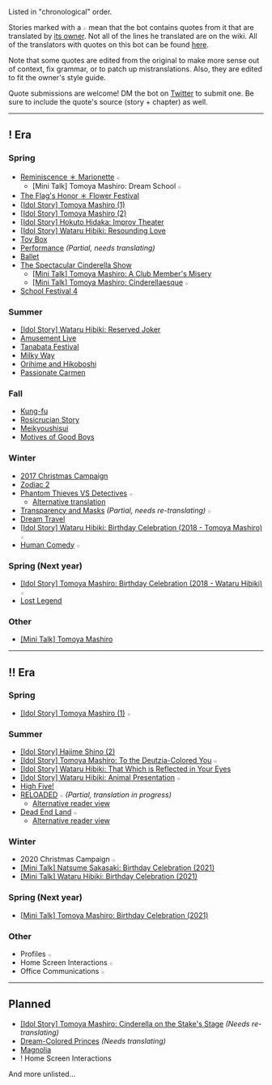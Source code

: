 Listed in "chronological" order.

Stories marked with a `☆` mean that the bot contains quotes from it that are translated by [its owner](https://twitter.com/riamuyumemi). Not all of the lines he translated are on the wiki. All of the translators with quotes on this bot can be found [here](translators.md).

Note that some quotes are edited from the original to make more sense out of context, fix grammar, or to patch up mistranslations. Also, they are edited to fit the owner's style guide.

Quote submissions are welcome! DM the bot on [Twitter](https://twitter.com/messages/compose?recipient_id=1281322573049954305) to submit one. Be sure to include the quote's source (story + chapter) as well.

---

## ! Era

### Spring

- [Reminiscence ＊ Marionette](https://ensemble-stars.fandom.com/wiki/Reminiscence_%EF%BC%8A_Marionette) `☆`
  - [Mini Talk] Tomoya Mashiro: Dream School `☆`
- [The Flag's Honor ＊ Flower Festival](https://ensemble-stars.fandom.com/wiki/The_Flag%27s_Honor_%EF%BC%8A_Flower_Festival)
- [[Idol Story] Tomoya Mashiro (1)](https://ensemble-stars.fandom.com/wiki/Tomoya_Mashiro/Sub_Story/Part_1)
- [[Idol Story] Tomoya Mashiro (2)](https://ensemble-stars.fandom.com/wiki/Tomoya_Mashiro/Sub_Story/Part_2)
- [[Idol Story] Hokuto Hidaka: Improv Theater](https://ensemble-stars.fandom.com/wiki/Hokuto_Hidaka/Sub_Story/Improv_Theater)
- [[Idol Story] Wataru Hibiki: Resounding Love](https://ensemble-stars.fandom.com/wiki/Wataru_Hibiki/Sub_Story/Resounding_Love)
- [Toy Box](https://ensemble-stars.fandom.com/wiki/Toy_Box)
- [Performance](https://ensemble-stars.fandom.com/wiki/Performance) *(Partial, needs translating)*
- [Ballet](https://ensemble-stars.fandom.com/wiki/Ballet)
- [The Spectacular Cinderella Show](https://ensemble-stars.fandom.com/wiki/Keep_in_Character!_The_Spectacular_Cinderella_Show)
  - [[Mini Talk] Tomoya Mashiro: A Club Member's Misery](https://twitter.com/yuki_rurikawa/status/883732152176656384)
  - [[Mini Talk] Tomoya Mashiro: Cinderellaesque](https://watatomo.github.io/tl/post/the_spectacular_cinderella_show/mini_talk/tomoya/2/) `☆`
- [School Festival 4](https://ensemble-stars.fandom.com/wiki/School_Festival_4)

### Summer

- [[Idol Story] Wataru Hibiki: Reserved Joker](https://ensemble-stars.fandom.com/wiki/Wataru_Hibiki/Sub_Story/Reversed_Joker)
- [Amusement Live](https://ensemble-stars.fandom.com/wiki/Amusement_Live)
- [Tanabata Festival](https://ensemble-stars.fandom.com/wiki/Tanabata_Festival)
- [Milky Way](https://ensemble-stars.fandom.com/wiki/Milky_Way)
- [Orihime and Hikoboshi](https://ensemble-stars.fandom.com/wiki/Orihime_and_Hikoboshi)
- [Passionate Carmen](https://ensemble-stars.fandom.com/wiki/Passionate_Carmen)

### Fall

- [Kung-fu](https://ensemble-stars.fandom.com/wiki/Kung_Fu)
- [Rosicrucian Story](https://ensemble-stars.fandom.com/wiki/Rosicrucian_Story)
- [Meikyoushisui](https://ensemble-stars.fandom.com/wiki/Meikyoushisui)
- [Motives of Good Boys](https://ensemble-stars.fandom.com/wiki/Motives_of_Good_Boys)

### Winter

- [2017 Christmas Campaign](https://ensemble-stars.fandom.com/wiki/2017_Christmas_Campaign)
- [Zodiac 2](https://ensemble-stars.fandom.com/wiki/Zodiac_2)
- [Phantom Thieves VS Detectives](https://ensemble-stars.fandom.com/wiki/Phantom_Thieves_VS_Detectives) `☆`
  - [Alternative translation](https://minashirosoushi.tumblr.com/tagged/enstars-tl)
- [Transparency and Masks](https://ensemble-stars.fandom.com/wiki/Transparency_and_Masks) *(Partial, needs re-translating)* `☆`
- [Dream Travel](https://ensemble-stars.fandom.com/wiki/Dream_Travel)
- [[Idol Story] Wataru Hibiki: Birthday Celebration (2018 - Tomoya Mashiro)](https://twitter.com/riamuyumemi/status/1363141364880318466) `☆`
- [Human Comedy](https://ensemble-stars.fandom.com/wiki/Human_Comedy) `☆`

### Spring (Next year)

- [[Idol Story] Tomoya Mashiro: Birthday Celebration (2018 - Wataru Hibiki)](https://twitter.com/riamuyumemi/status/1376187326309670920) `☆`
- [Lost Legend](https://ensemble-stars.fandom.com/wiki/Lost_Legend_(Story))

### Other

- [[Mini Talk] Tomoya Mashiro](https://ensemble-stars.fandom.com/wiki/Mini_Events/Tomoya_Mashiro)

---

## !! Era

### Spring

- [[Idol Story] Tomoya Mashiro (1)](https://ensemble-stars.fandom.com/wiki/Tomoya_Mashiro/Idol_Story/Part_1) `☆`

### Summer

- [[Idol Story] Hajime Shino (2)](https://ensemble-stars.fandom.com/wiki/Hajime_Shino/Idol_Story/Part_2)
- [[Idol Story] Tomoya Mashiro: To the Deutzia-Colored You](https://watatomo.github.io/tl/post/idol_story/tomoya/to_the_deutzia-colored_you/) `☆`
- [[Idol Story] Wataru Hibiki: That Which is Reflected in Your Eyes](https://ensemble-stars.fandom.com/wiki/Wataru_Hibiki/Idol_Story/That_Which_is_Reflected_in_Your_Eyes_1)
- [[Idol Story] Wataru Hibiki: Animal Presentation](https://ensemble-stars.fandom.com/wiki/Wataru_Hibiki/Idol_Story/Animal_Presentation) `☆`
- [High Five!](https://ensemble-stars.fandom.com/wiki/High_Five!)
- [RELOADED](https://ensemble-stars.fandom.com/wiki/RELOADED) `☆` *(Partial, translation in progress)*
  - [Alternative reader view](https://watatomo.github.io/tl/post/reloaded/)
- [Dead End Land](https://ensemble-stars.fandom.com/wiki/Dead_End_Land) `☆`
  - [Alternative reader view](https://watatomo.github.io/tl/post/dead_end_land/)

### Winter
- 2020 Christmas Campaign `☆`
- [[Mini Talk] Natsume Sakasaki: Birthday Celebration (2021)](https://bellatranslates.dreamwidth.org/24791.html)
- [[Mini Talk] Wataru Hibiki: Birthday Celebration (2021)](https://twitter.com/iridesenescence/status/1363200151783837700)

### Spring (Next year)
- [[Mini Talk] Tomoya Mashiro: Birthday Celebration (2021)](https://twitter.com/nazunyan427/status/1376187951223250946)

### Other

- Profiles `☆`
- Home Screen Interactions `☆`
- Office Communications `☆`

---

## Planned

- [[Idol Story] Tomoya Mashiro: Cinderella on the Stake's Stage](https://nebulancer.dreamwidth.org/13916.html) *(Needs re-translating)*
- [Dream-Colored Princes](https://ensemble-stars.fandom.com/wiki/Dream-Colored_Princes) *(Needs translating)*
- [Magnolia](https://ensemble-stars.fandom.com/wiki/Magnolia)
- ! Home Screen Interactions

And more unlisted...
